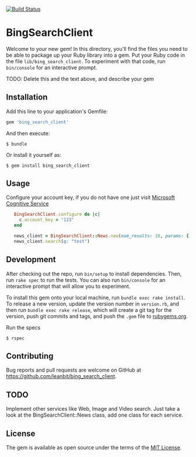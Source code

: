 [![Build Status](https://travis-ci.org/leanbit/bing_search_client.svg?branch=master)](https://travis-ci.org/leanbit/bing_search_client)

# BingSearchClient

Welcome to your new gem! In this directory, you'll find the files you need to be able to package up your Ruby library into a gem. Put your Ruby code in the file `lib/bing_search_client`. To experiment with that code, run `bin/console` for an interactive prompt.

TODO: Delete this and the text above, and describe your gem

## Installation

Add this line to your application's Gemfile:

```ruby
gem 'bing_search_client'
```

And then execute:

    $ bundle

Or install it yourself as:

    $ gem install bing_search_client

## Usage

Configure your account key, if you do not have one just visit [Microsoft Cognitive Service](https://www.microsoft.com/cognitive-services/en-us/subscriptions)

```ruby
   BingSearchClient.configure do |c|
     c.account_key = "123"
   end

   news_client = BingSearchClient::News.new(num_results: 10, params: {:mkt => 'it-IT'})
   news_client.search(q: "test")
```

## Development

After checking out the repo, run `bin/setup` to install dependencies. Then, run `rake spec` to run the tests. You can also run `bin/console` for an interactive prompt that will allow you to experiment.

To install this gem onto your local machine, run `bundle exec rake install`. To release a new version, update the version number in `version.rb`, and then run `bundle exec rake release`, which will create a git tag for the version, push git commits and tags, and push the `.gem` file to [rubygems.org](https://rubygems.org).

Run the specs

```
$ rspec

```

## Contributing

Bug reports and pull requests are welcome on GitHub at https://github.com/leanbit/bing_search_client.

## TODO

Implement other services like Web, Image and Video search.
Just take a look at the BingSearchClient::News class, add one class for each service. 

## License

The gem is available as open source under the terms of the [MIT License](http://opensource.org/licenses/MIT).

